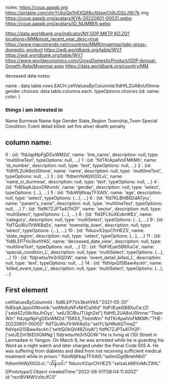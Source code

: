 notes:
https://coup.aappb.org
https://airtable.com/shrYUbzQe1hKXQ68x/tblswChRJGSzJWr7k
img
https://coup.aappb.org/avatars/KYA-20220601-00031.webp
https://coup.aappb.org/avatars/ID_NUMBER.webp

https://data.worldbank.org/indicator/NY.GDP.MKTP.KD.ZG?locations=MM&most_recent_year_desc=true
https://www.macrotrends.net/countries/MMR/myanmar/gdp-gross-domestic-product
https://wdi.worldbank.org/table/WV.1
https://wdi.worldbank.org/table/WV.1
https://www.worldeconomics.com/GrossDomesticProduct/GDP-Annual-Growth-Rate/Myanmar.aspx
https://data.worldbank.org/country/MM

deceased data notes:

name : data.table.rows.EACH.cellValuesByColumnId.fldHfL2UA8oU0Imne
gender choices: data.table.columns.each. typeOptions.choices (id: name: color: )

### things i am intrested in

Name
Burmese Name
Age
Gender
State_Region
Township_Town
Special Condition:
Event detail killed: set fire alive/ dealth penalty

## column name:

0
:
{id: 'fldJqpNpFgDDxWM2d', name: 'link_name', description: null, type: 'multilineText', typeOptions: null, …}
1
:
{id: 'fldTKrApalVoFMKMh', name: 'id_number', description: null, type: 'text', typeOptions: null, …}
2
:
{id: 'fldHfL2UA8oU0Imne', name: 'name', description: null, type: 'multilineText', typeOptions: null, …}
3
:
{id: 'fldtemYeWjXl02LvL', name: 'name_in_burmese', description: null, type: 'text', typeOptions: null, …}
4
:
{id: 'fldEkqAJpzoONtvmb', name: 'gender', description: null, type: 'select', typeOptions: {…}, …}
5
:
{id: 'fldoWIjKkayTFXAt5', name: 'age', description: null, type: 'select', typeOptions: {…}, …}
6
:
{id: 'fld7KLBHB6DdATjnu', name: "parent's_name", description: null, type: 'multilineText', typeOptions: null, …}
7
:
{id: 'fldfK7ZJPTa4l7H2F', name: 'sector', description: null, type: 'multiSelect', typeOptions: {…}, …}
8
:
{id: 'fld2FLXuXEobrtKEz', name: 'category', description: null, type: 'multiSelect', typeOptions: {…}, …}
9
:
{id: 'fldTQuWu11rWK8q5s', name: 'township_town', description: null, type: 'select', typeOptions: {…}, …}
10
:
{id: 'flduovX2qvCfrHEZ5', name: 'state_region', description: null, type: 'select', typeOptions: {…}, …}
11
:
{id: 'fld8LEP7Vo3kxhYA5', name: 'deceased_date_view', description: null, type: 'multilineText', typeOptions: null, …}
12
:
{id: 'fldFiIEyei5B8XuCe', name: 'special_condition_L', description: null, type: 'multiSelect', typeOptions: {…}, …}
13
:
{id: 'fldjrwtsuYe3r5QOW', name: 'event_detail_killed_L', description: null, type: 'text', typeOptions: null, …}
14
:
{id: 'fldVqxQ15Baw4sckh', name: 'killed_event_type_L', description: null, type: 'multiSelect', typeOptions: {…}, …}

## First element

cellValuesByColumnId
:
fld8LEP7Vo3kxhYA5:"2021-05-20"
fldEkqAJpzoONtvmb:"selMs6yNFvNHCq06d"
fldFiIEyei5B8XuCe:(2) ['seld4Zz58cNsJhOyz', 'selU3ClBvJTUghZef']
fldHfL2UA8oU0Imne:"Thein Win"
fldJqpNpFgDDxWM2d:"15653_TheinWin"
fldTKrApalVoFMKMh:"THE-20220601-00055"
fldTQuWu11rWK8q5s:"selYL1pHRoltGTmq2"
fldVqxQ15Baw4sckh:['seltIQOkQV49ZUyAl']
fldfK7ZJPTa4l7H2F:['selJEZm19iEOIGMNg']
fldjrwtsuYe3r5QOW:"He is living at (10) Street in Lanmadaw in Yangon. On March 6, he was arrested while he is guarding his Ward as a night watch and later charged under the Penal Code 505 A. He was suffering from diabetes and died from not receiving sufficient medical treatment while in prison."
fldoWIjKkayTFXAt5:"selimiDgiIBnehNb0"
fldtemYeWjXl02LvL:"သိန်းဝင်း"
flduovX2qvCfrHEZ5:"selzaLk66VxMcZWtL"
[[Prototype]]:Object
createdTime:"2022-06-01T08:04:11.000Z"
id:"rect9VMWVzItrJfC0"
